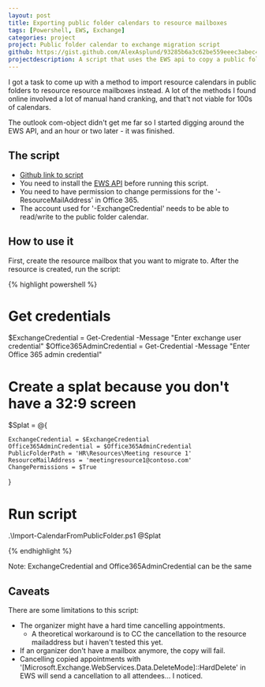 ```yaml
---
layout: post
title: Exporting public folder calendars to resource mailboxes
tags: [Powershell, EWS, Exchange]
categories: project
project: Public folder calendar to exchange migration script
github: https://gist.github.com/AlexAsplund/93285b6a3c62be559eeec3abec4f3c4b
projectdescription: A script that uses the EWS api to copy a public folder calendar to a resource mailbox in exchange online
---
```


I got a task to come up with a method to import resource calendars in public folders to resource resource mailboxes instead.
A lot of the methods I found online involved a lot of manual hand cranking, and that't not viable for 100s of calendars.

The outlook com-object didn't get me far so I started digging around the EWS API, and an hour or two later - it was finished.

## The script

* [Github link to script](https://gist.github.com/AlexAsplund/93285b6a3c62be559eeec3abec4f3c4b)
* You need to install the [EWS API](https://www.microsoft.com/en-us/download/details.aspx?id=42951) before running this script.
* You need to have permission to change permissions for the '-ResourceMailAddress' in Office 365.
* The account used for '-ExchangeCredential' needs to be able to read/write to the public folder calendar.

## How to use it

First, create the resource mailbox that you want to migrate to.
After the resource is created, run the script:  

{% highlight powershell %}

# Get credentials 
$ExchangeCredential = Get-Credential -Message "Enter exchange user credential"
$Office365AdminCredential = Get-Credential -Message "Enter Office 365 admin credential"

# Create a splat because you don't have a 32:9 screen
$Splat = @{

    ExchangeCredential = $ExchangeCredential
    Office365AdminCredential = $Office365AdminCredential
    PublicFolderPath = 'HR\Resources\Meeting resource 1'
    ResourceMailAddress = 'meetingresource1@contoso.com'
    ChangePermissions = $True    

}

# Run script
.\Import-CalendarFromPublicFolder.ps1 @Splat
 


{% endhighlight %}


Note: ExchangeCredential and Office365AdminCredential can be the same


## Caveats

There are some limitations to this script:

* The organizer might have a hard time cancelling appointments.
   * A theoretical workaround is to CC the cancellation to the resource mailaddress but i haven't tested this yet.
* If an organizer don't have a mailbox anymore, the copy will fail.
* Cancelling copied appointments with '[Microsoft.Exchange.WebServices.Data.DeleteMode]::HardDelete' in EWS will send a cancellation to all attendees... I noticed.
